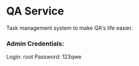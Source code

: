 # QA Service

Task management system to make QA's life easier.

### Admin Credentials:
Login: root
Password: 123qwe

